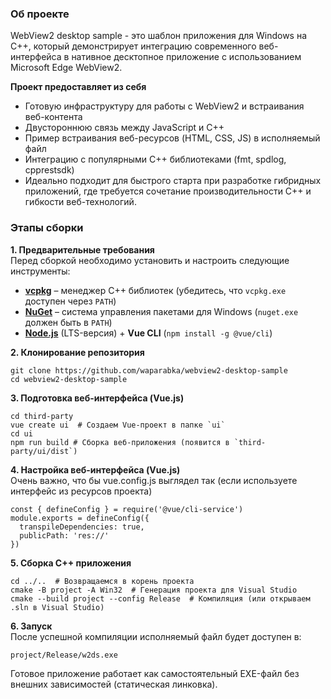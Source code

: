 ### **Об проекте**  

WebView2 desktop sample - это шаблон приложения для Windows на C++, который демонстрирует интеграцию современного веб-интерфейса в нативное десктопное приложение с использованием Microsoft Edge WebView2.

**Проект предоставляет из себя**
- Готовую инфраструктуру для работы с WebView2 и встраивания веб-контента 
- Двустороннюю связь между JavaScript и C++
- Пример встраивания веб-ресурсов (HTML, CSS, JS) в исполняемый файл
- Интеграцию с популярными C++ библиотеками (fmt, spdlog, cpprestsdk)
- Идеально подходит для быстрого старта при разработке гибридных приложений, где требуется сочетание производительности C++ и гибкости веб-технологий.


### **Этапы сборки**  

**1. Предварительные требования**  
Перед сборкой необходимо установить и настроить следующие инструменты:  
- **[vcpkg](https://github.com/microsoft/vcpkg)** – менеджер C++ библиотек (убедитесь, что `vcpkg.exe` доступен через `PATH`)  
- **[NuGet](https://www.nuget.org/downloads)** – система управления пакетами для Windows (`nuget.exe` должен быть в `PATH`)  
- **[Node.js](https://nodejs.org/)** (LTS-версия) + **Vue CLI** (`npm install -g @vue/cli`)  

**2. Клонирование репозитория**  
```
git clone https://github.com/waparabka/webview2-desktop-sample
cd webview2-desktop-sample
```

**3. Подготовка веб-интерфейса (Vue.js)**  
```
cd third-party
vue create ui  # Создаем Vue-проект в папке `ui`
cd ui
npm run build # Сборка веб-приложения (появится в `third-party/ui/dist`)
```

**4. Настройка веб-интерфейса (Vue.js)**  
Очень важно, что бы vue.config.js выглядел так (если используете интерфейс из ресурсов проекта)
```
const { defineConfig } = require('@vue/cli-service')
module.exports = defineConfig({
  transpileDependencies: true,
  publicPath: 'res://'
})
```

**5. Сборка C++ приложения**  
```
cd ../..  # Возвращаемся в корень проекта
cmake -B project -A Win32  # Генерация проекта для Visual Studio
cmake --build project --config Release  # Компиляция (или открываем .sln в Visual Studio)
```

**6. Запуск**  
После успешной компиляции исполняемый файл будет доступен в:  
```
project/Release/w2ds.exe
```

Готовое приложение работает как самостоятельный EXE-файл без внешних зависимостей (статическая линковка).
